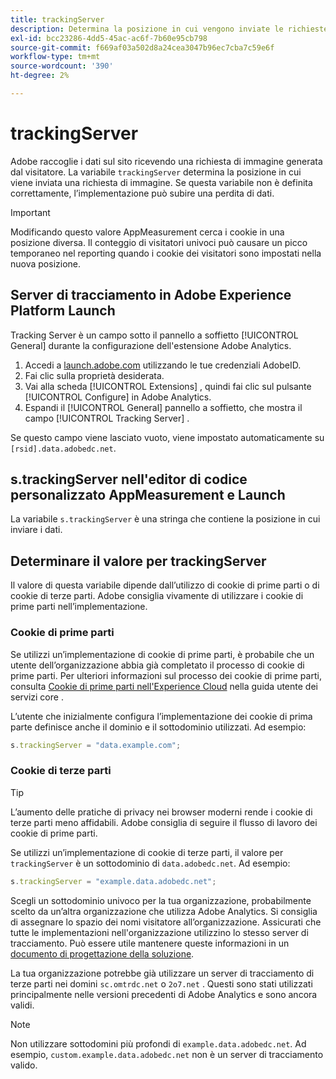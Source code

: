 ```yaml
---
title: trackingServer
description: Determina la posizione in cui vengono inviate le richieste di immagini.
exl-id: bcc23286-4dd5-45ac-ac6f-7b60e95cb798
source-git-commit: f669af03a502d8a24cea3047b96ec7cba7c59e6f
workflow-type: tm+mt
source-wordcount: '390'
ht-degree: 2%

---
```


# trackingServer

Adobe raccoglie i dati sul sito ricevendo una richiesta di immagine generata dal visitatore. La variabile `trackingServer` determina la posizione in cui viene inviata una richiesta di immagine. Se questa variabile non è definita correttamente, l’implementazione può subire una perdita di dati.

>[!IMPORTANT]
>
>Modificando questo valore AppMeasurement cerca i cookie in una posizione diversa. Il conteggio di visitatori univoci può causare un picco temporaneo nel reporting quando i cookie dei visitatori sono impostati nella nuova posizione.

## Server di tracciamento in Adobe Experience Platform Launch

Tracking Server è un campo sotto il pannello a soffietto [!UICONTROL General] durante la configurazione dell&#39;estensione Adobe Analytics.

1. Accedi a [launch.adobe.com](https://launch.adobe.com) utilizzando le tue credenziali AdobeID.
2. Fai clic sulla proprietà desiderata.
3. Vai alla scheda [!UICONTROL Extensions] , quindi fai clic sul pulsante [!UICONTROL Configure] in Adobe Analytics.
4. Espandi il [!UICONTROL General] pannello a soffietto, che mostra il campo [!UICONTROL Tracking Server] .

Se questo campo viene lasciato vuoto, viene impostato automaticamente su `[rsid].data.adobedc.net`.

## s.trackingServer nell&#39;editor di codice personalizzato AppMeasurement e Launch

La variabile `s.trackingServer` è una stringa che contiene la posizione in cui inviare i dati.

## Determinare il valore per trackingServer

Il valore di questa variabile dipende dall’utilizzo di cookie di prime parti o di cookie di terze parti. Adobe consiglia vivamente di utilizzare i cookie di prime parti nell’implementazione.

### Cookie di prime parti

Se utilizzi un’implementazione di cookie di prime parti, è probabile che un utente dell’organizzazione abbia già completato il processo di cookie di prime parti. Per ulteriori informazioni sul processo dei cookie di prime parti, consulta [Cookie di prime parti nell&#39;Experience Cloud](https://experienceleague.adobe.com/docs/core-services/interface/ec-cookies/cookies-first-party.html) nella guida utente dei servizi core .

L’utente che inizialmente configura l’implementazione dei cookie di prima parte definisce anche il dominio e il sottodominio utilizzati. Ad esempio:

```js
s.trackingServer = "data.example.com";
```

### Cookie di terze parti

>[!TIP]
>
>L’aumento delle pratiche di privacy nei browser moderni rende i cookie di terze parti meno affidabili. Adobe consiglia di seguire il flusso di lavoro dei cookie di prime parti.

Se utilizzi un’implementazione di cookie di terze parti, il valore per `trackingServer` è un sottodominio di `data.adobedc.net`. Ad esempio:

```js
s.trackingServer = "example.data.adobedc.net";
```

Scegli un sottodominio univoco per la tua organizzazione, probabilmente scelto da un’altra organizzazione che utilizza Adobe Analytics.  Si consiglia di assegnare lo spazio dei nomi visitatore all’organizzazione.  Assicurati che tutte le implementazioni nell&#39;organizzazione utilizzino lo stesso server di tracciamento. Può essere utile mantenere queste informazioni in un [documento di progettazione della soluzione](../../prepare/solution-design.md).

La tua organizzazione potrebbe già utilizzare un server di tracciamento di terze parti nei domini `sc.omtrdc.net` o `2o7.net` .  Questi sono stati utilizzati principalmente nelle versioni precedenti di Adobe Analytics e sono ancora validi.

>[!NOTE]
>
>Non utilizzare sottodomini più profondi di `example.data.adobedc.net`. Ad esempio, `custom.example.data.adobedc.net` non è un server di tracciamento valido.
